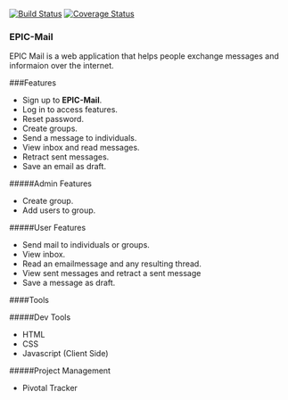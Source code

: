 [![Build Status](https://travis-ci.org/Abobos/EPIC-Mail.svg?branch=develop)](https://travis-ci.org/Abobos/EPIC-Mail)
[![Coverage Status](https://coveralls.io/repos/github/Abobos/EPIC-Mail/badge.svg?branch=develop)](https://coveralls.io/github/Abobos/EPIC-Mail?branch=develop)

### EPIC-Mail
EPIC Mail is a web application that helps people exchange messages and informaion over the internet.

###Features
* Sign up to **EPIC-Mail**.
* Log in to access features.
* Reset password.
* Create groups.
* Send a message to individuals.
* View inbox and read messages.
* Retract sent messages.
* Save an email as draft.

#####Admin Features
* Create group.
* Add users to group.
  
#####User Features
* Send mail to individuals or groups.
* View inbox.
* Read an emailmessage and any resulting thread.
* View sent messages and retract a sent message
* Save a message as draft.

####Tools

#####Dev Tools
* HTML
* CSS
* Javascript (Client Side)

#####Project Management
* Pivotal Tracker
